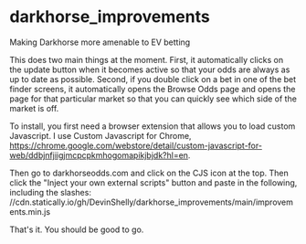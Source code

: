# darkhorse_improvements
Making Darkhorse more amenable to EV betting

This does two main things at the moment. First, it automatically clicks on the update button when it becomes active so that your odds are always as up to date as possible. Second, if you double click on a bet in one of the bet finder screens, it automatically opens the Browse Odds page and opens the page for that particular market so that you can quickly see which side of the market is off.

To install, you first need a browser extension that allows you to load custom Javascript. I use Custom Javascript for Chrome, https://chrome.google.com/webstore/detail/custom-javascript-for-web/ddbjnfjiigjmcpcpkmhogomapikjbjdk?hl=en. 

Then go to darkhorseodds.com and click on the CJS icon at the top. Then click the "Inject your own external scripts" button and paste in the following, including the slashes: //cdn.statically.io/gh/DevinShelly/darkhorse_improvements/main/improvements.min.js

That's it. You should be good to go.
